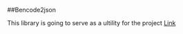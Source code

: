 ##Bencode2json

This library is going to serve as a ultility for the project [Link](https://github.com/zhouhaibing089/link)
